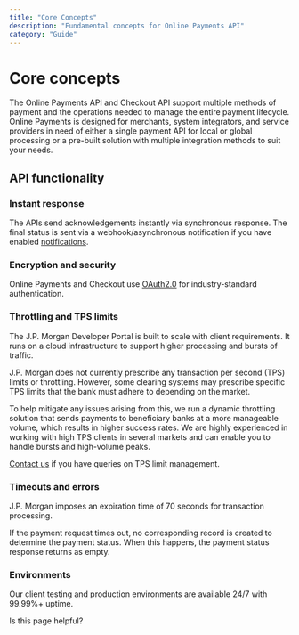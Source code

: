 ```yaml
---
title: "Core Concepts"
description: "Fundamental concepts for Online Payments API"
category: "Guide"
---
```


# Core concepts

The Online Payments API and Checkout API support multiple methods of payment and the operations needed to manage the entire payment lifecycle. Online Payments is designed for merchants, system integrators, and service providers in need of either a single payment API for local or global processing or a pre-built solution with multiple integration methods to suit your needs.

## API functionality

### Instant response

The APIs send acknowledgements instantly via synchronous response. The final status is sent via a webhook/asynchronous notification if you have enabled [notifications](https://developer.payments.jpmorgan.com/docs/commerce/optimization-protection/capabilities/notifications/index).

### Encryption and security

Online Payments and Checkout use [OAuth2.0](https://developer.payments.jpmorgan.com/api/commerce/online-payments/oauth-authentication) for industry-standard authentication.

### Throttling and TPS limits

The J.P. Morgan Developer Portal is built to scale with client requirements. It runs on a cloud infrastructure to support higher processing and bursts of traffic.

J.P. Morgan does not currently prescribe any transaction per second (TPS) limits or throttling. However, some clearing systems may prescribe specific TPS limits that the bank must adhere to depending on the market.

To help mitigate any issues arising from this, we run a dynamic throttling solution that sends payments to beneficiary banks at a more manageable volume, which results in higher success rates. We are highly experienced in working with high TPS clients in several markets and can enable you to handle bursts and high-volume peaks.

[Contact us](https://developer.payments.jpmorgan.com/docs/commerce/online-payments/support) if you have queries on TPS limit management.

### Timeouts and errors

J.P. Morgan imposes an expiration time of 70 seconds for transaction processing.

If the payment request times out, no corresponding record is created to determine the payment status. When this happens, the payment status response returns as empty.

### Environments

Our client testing and production environments are available 24/7 with 99.99%+ uptime.

Is this page helpful?